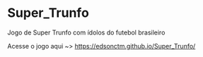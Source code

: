 # Super_Trunfo
 Jogo de Super Trunfo com ídolos do futebol brasileiro

Acesse o jogo aqui ~> https://edsonctm.github.io/Super_Trunfo/
